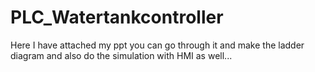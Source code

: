 # PLC_Watertankcontroller
Here I have attached my ppt you can go through it and make the ladder diagram and also do the simulation with HMI as well...
